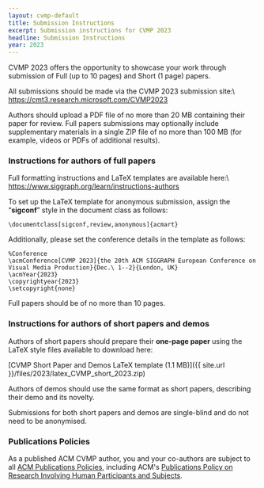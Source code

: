 ```yaml
---
layout: cvmp-default
title: Submission Instructions
excerpt: Submission instructions for CVMP 2023
headline: Submission Instructions
year: 2023
---
```


<!-- ### Paper submission -->

CVMP 2023 offers the opportunity to showcase your work through submission of Full (up to 10 pages) and Short (1 page) papers.

All submissions should be made via the CVMP 2023 submission site:\\
<https://cmt3.research.microsoft.com/CVMP2023>

Authors should upload a PDF file of no more than 20 MB containing their paper for review. Full papers submissions may optionally include supplementary materials in a single ZIP file of no more than 100 MB (for example, videos or PDFs of additional results).

### Instructions for authors of full papers

Full formatting instructions and LaTeX templates are available here:\\
<https://www.siggraph.org/learn/instructions-authors>

To set up the LaTeX template for anonymous submission, assign the “**sigconf**” style in the document class as follows:

```
\documentclass[sigconf,review,anonymous]{acmart}
```

Additionally, please set the conference details in the template as follows:

```
%Conference
\acmConference[CVMP 2023]{the 20th ACM SIGGRAPH European Conference on
Visual Media Production}{Dec.\ 1--2}{London, UK}
\acmYear{2023}
\copyrightyear{2023}
\setcopyright{none}
```

Full papers should be of no more than 10 pages.

### Instructions for authors of short papers and demos

Authors of short papers should prepare their **one-page paper** using the LaTeX style files available to download here:

[CVMP Short Paper and Demos LaTeX template (1.1 MB)]({{ site.url }}/files/2023/latex_CVMP_short_2023.zip)

Authors of demos should use the same format as short papers, describing their demo and its novelty.

Submissions for both short papers and demos are single-blind and do not need to be anonymised.

### Publications Policies

As a published ACM CVMP author, you and your co-authors are subject to all [ACM Publications Policies](https://www.acm.org/publications/policies), including ACM's [Publications Policy on Research Involving Human Participants and Subjects](https://www.acm.org/publications/policies/research-involving-human-participants-and-subjects).
